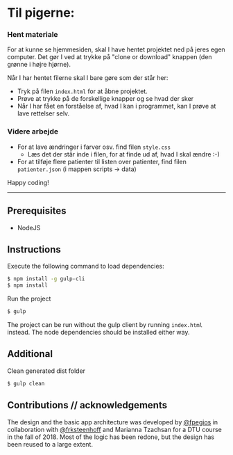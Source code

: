 # Til pigerne:
### Hent materiale
For at kunne se hjemmesiden, skal I have hentet projektet ned på jeres egen computer. Det gør I ved at trykke på "clone or download" knappen (den grønne i højre hjørne).

Når I har hentet filerne skal I bare gøre som der står her:

* Tryk på filen `index.html` for at åbne projektet.
* Prøve at trykke på de forskellige knapper og se hvad der sker
* Når I har fået en forståelse af, hvad I kan i programmet, kan I prøve at lave rettelser selv.

### Videre arbejde
* For at lave ændringer i farver osv. find filen `style.css`
  * Læs det der står inde i filen, for at finde ud af, hvad I skal ændre :-)
* For at tilføje flere patienter til listen over patienter, find filen `patienter.json` (i mappen scripts -> data)
  
Happy coding!

----

## Prerequisites
  - NodeJS

## Instructions
Execute the following command to load dependencies:
```sh
$ npm install -g gulp-cli
$ npm install
```

Run the project
```sh
$ gulp
```

The project can be run without the gulp client by running `index.html` instead. The node dependencies should be installed either way.

## Additional
Clean generated dist folder
```sh
$ gulp clean
```

## Contributions // acknowledgements
The design and the basic app architecture was developed by [@fpegios](https://github.com/fpegios) in collaboration with [@frksteenhoff](https://www.github.com/frksteenhoff) and Marianna Tzachsan for a DTU course in the fall of 2018. Most of the logic has been redone, but the design has been reused to a large extent.
